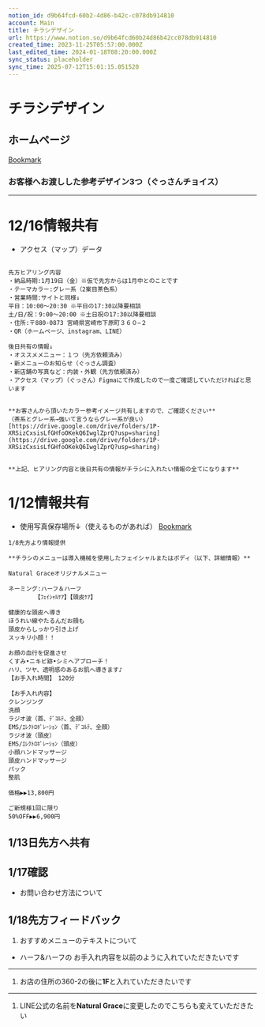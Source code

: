 ```yaml
---
notion_id: d9b64fcd-60b2-4d86-b42c-c078db914810
account: Main
title: チラシデザイン
url: https://www.notion.so/d9b64fcd60b24d86b42cc078db914810
created_time: 2023-11-25T05:57:00.000Z
last_edited_time: 2024-01-18T08:20:00.000Z
sync_status: placeholder
sync_time: 2025-07-12T15:01:15.051520
---
```

# チラシデザイン

## ホームページ
[Bookmark](https://n-grace.net/)
### お客様へお渡しした参考デザイン3つ（ぐっさんチョイス）
---
# 12/16情報共有
- アクセス（マップ）データ
```plain text

先方ヒアリング内容
・納品時期:1月19日（金）※仮で先方からは1月中とのことです
・テーマカラー:グレー系（2案目茶色系）
・営業時間:サイトと同様↓
平日：10:00〜20:30 ※平日の17:30以降要相談
土/日/祝：9:00〜20:00 ※土日祝の17:30以降要相談
・住所:〒880-0873 宮崎県宮崎市下原町３６０−２
・QR（ホームページ、instagram、LINE）

後日共有の情報↓
・オススメメニュー：１つ（先方依頼済み）
・新メニューのお知らせ（ぐっさん調査）
・新店舗の写真など：内装・外観（先方依頼済み）
・アクセス（マップ）（ぐっさん）Figmaにて作成したので一度ご確認していただければと思います


**お客さんから頂いたカラー参考イメージ共有しますので、ご確認ください**
（茶系とグレー系→強いて言うならグレー系が良い）
[https://drive.google.com/drive/folders/1P-XRSizCxsisLfGHfoOKekQ6IwglZprQ?usp=sharing](https://drive.google.com/drive/folders/1P-XRSizCxsisLfGHfoOKekQ6IwglZprQ?usp=sharing)


**上記、ヒアリング内容と後日共有の情報がチラシに入れたい情報の全てになります**
```
# 1/12情報共有
- 使用写真保存場所↓（使えるものがあれば）
  [Bookmark](https://drive.google.com/drive/folders/1LdSKWjFm6jDJd2NjRzmylbbmRS5yPtp-?usp=sharing)
```plain text
1/8先方より情報提供

**チラシのメニューは導入機械を使用したフェイシャルまたはボディ（以下、詳細情報）**

Natural Graceオリジナルメニュー

ネーミング:ハーフ＆ハーフ
　　　　　【ﾌｪｲｼｬﾙｹｱ】【頭皮ｹｱ】

健康的な頭皮へ導き
ほうれい線やたるんだお顔も
頭皮からしっかり引き上げ
スッキリ小顔！！

お顔の血行を促進させ
くすみ•ニキビ跡•シミへアプローチ！
ハリ、ツヤ、透明感のあるお肌へ導きます♪
【お手入れ時間】　120分

【お手入れ内容】
クレンジング
洗顔
ラジオ波（首、ﾃﾞｺﾙﾃ、全顔）
EMS/ｴﾚｸﾄﾛﾎﾟﾚｰｼｮﾝ（首、ﾃﾞｺﾙﾃ、全顔）
ラジオ波（頭皮）
EMS/ｴﾚｸﾄﾛﾎﾟﾚｰｼｮﾝ（頭皮）
小顔ハンドマッサージ
頭皮ハンドマッサージ
パック
整肌

価格▶▶13,800円

ご新規様1回に限り
50%OFF▶▶6,900円
```
## 1/13日先方へ共有
## 1/17確認
  - お問い合わせ方法について
## 1/18先方フィードバック
1. おすすめメニューのテキストについて
  - ハーフ&ハーフの
お手入れ内容を以前のように入れていただきたいです
  ---
1. お店の住所の360-2の後に**1F**と入れていただきたいです
  ---
1. LINE公式の名前を**Natural Grace**に変更したのでこちらも変えていただきたい